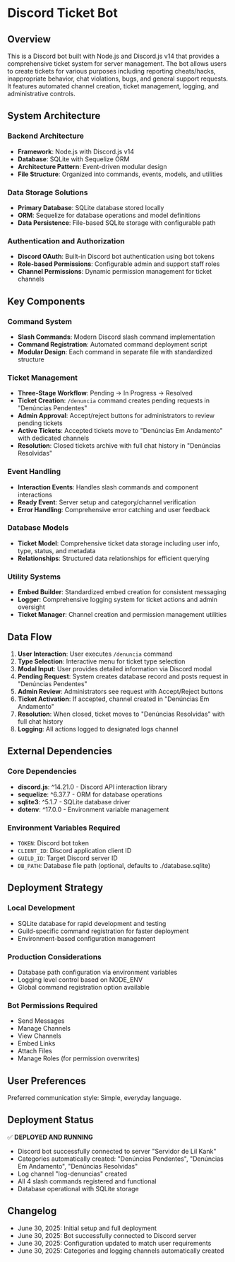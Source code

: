 # Discord Ticket Bot

## Overview

This is a Discord bot built with Node.js and Discord.js v14 that provides a comprehensive ticket system for server management. The bot allows users to create tickets for various purposes including reporting cheats/hacks, inappropriate behavior, chat violations, bugs, and general support requests. It features automated channel creation, ticket management, logging, and administrative controls.

## System Architecture

### Backend Architecture
- **Framework**: Node.js with Discord.js v14
- **Database**: SQLite with Sequelize ORM
- **Architecture Pattern**: Event-driven modular design
- **File Structure**: Organized into commands, events, models, and utilities

### Data Storage Solutions
- **Primary Database**: SQLite database stored locally
- **ORM**: Sequelize for database operations and model definitions
- **Data Persistence**: File-based SQLite storage with configurable path

### Authentication and Authorization
- **Discord OAuth**: Built-in Discord bot authentication using bot tokens
- **Role-based Permissions**: Configurable admin and support staff roles
- **Channel Permissions**: Dynamic permission management for ticket channels

## Key Components

### Command System
- **Slash Commands**: Modern Discord slash command implementation
- **Command Registration**: Automated command deployment script
- **Modular Design**: Each command in separate file with standardized structure

### Ticket Management
- **Three-Stage Workflow**: Pending → In Progress → Resolved
- **Ticket Creation**: `/denuncia` command creates pending requests in "Denúncias Pendentes"
- **Admin Approval**: Accept/reject buttons for administrators to review pending tickets
- **Active Tickets**: Accepted tickets move to "Denúncias Em Andamento" with dedicated channels
- **Resolution**: Closed tickets archive with full chat history in "Denúncias Resolvidas"

### Event Handling
- **Interaction Events**: Handles slash commands and component interactions
- **Ready Event**: Server setup and category/channel verification
- **Error Handling**: Comprehensive error catching and user feedback

### Database Models
- **Ticket Model**: Comprehensive ticket data storage including user info, type, status, and metadata
- **Relationships**: Structured data relationships for efficient querying

### Utility Systems
- **Embed Builder**: Standardized embed creation for consistent messaging
- **Logger**: Comprehensive logging system for ticket actions and admin oversight
- **Ticket Manager**: Channel creation and permission management utilities

## Data Flow

1. **User Interaction**: User executes `/denuncia` command
2. **Type Selection**: Interactive menu for ticket type selection
3. **Modal Input**: User provides detailed information via Discord modal
4. **Pending Request**: System creates database record and posts request in "Denúncias Pendentes"
5. **Admin Review**: Administrators see request with Accept/Reject buttons
6. **Ticket Activation**: If accepted, channel created in "Denúncias Em Andamento"
7. **Resolution**: When closed, ticket moves to "Denúncias Resolvidas" with full chat history
8. **Logging**: All actions logged to designated logs channel

## External Dependencies

### Core Dependencies
- **discord.js**: ^14.21.0 - Discord API interaction library
- **sequelize**: ^6.37.7 - ORM for database operations
- **sqlite3**: ^5.1.7 - SQLite database driver
- **dotenv**: ^17.0.0 - Environment variable management

### Environment Variables Required
- `TOKEN`: Discord bot token
- `CLIENT_ID`: Discord application client ID
- `GUILD_ID`: Target Discord server ID
- `DB_PATH`: Database file path (optional, defaults to ./database.sqlite)

## Deployment Strategy

### Local Development
- SQLite database for rapid development and testing
- Guild-specific command registration for faster deployment
- Environment-based configuration management

### Production Considerations
- Database path configuration via environment variables
- Logging level control based on NODE_ENV
- Global command registration option available

### Bot Permissions Required
- Send Messages
- Manage Channels
- View Channels
- Embed Links
- Attach Files
- Manage Roles (for permission overwrites)

## User Preferences

Preferred communication style: Simple, everyday language.

## Deployment Status

✅ **DEPLOYED AND RUNNING**
- Discord bot successfully connected to server "Servidor de Lil Kank"
- Categories automatically created: "Denúncias Pendentes", "Denúncias Em Andamento", "Denúncias Resolvidas"
- Log channel "log-denuncias" created
- All 4 slash commands registered and functional
- Database operational with SQLite storage

## Changelog

- June 30, 2025: Initial setup and full deployment
- June 30, 2025: Bot successfully connected to Discord server
- June 30, 2025: Configuration updated to match user requirements
- June 30, 2025: Categories and logging channels automatically created